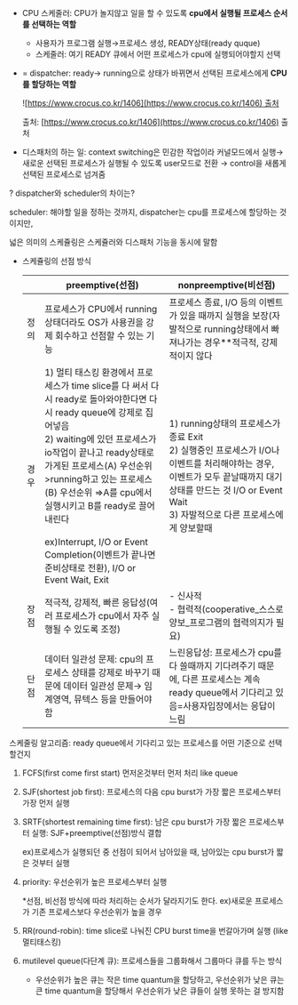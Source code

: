 - CPU 스케줄러: CPU가 놀지않고 일을 할 수 있도록 **cpu에서 실행될 프로세스 순서를 선택하는 역할**
    - 사용자가 프로그램 실행→프로세스 생성, READY상태(ready quque)
    - 스케줄러: 여기 READY 큐에서 어떤 프로세스가 cpu에 실행되어야할지 선택
- = dispatcher: ready→ running으로 상태가 바뀌면서 선택된 프로세스에게 **CPU를 할당하는 역할**
    
    ![[https://www.crocus.co.kr/1406](https://www.crocus.co.kr/1406) 출처](https://s3-us-west-2.amazonaws.com/secure.notion-static.com/06063d71-d678-4780-b9e3-1a35b0a2e8e7/Untitled.png)
    
    출처: [https://www.crocus.co.kr/1406](https://www.crocus.co.kr/1406) 출처
    
- 디스패처의 하는 일: context switching은 민감한 작업이라 커널모드에서 실행→ 새로운 선택된 프로세스가 실행될 수 있도록 user모드로 전환 → control을 새롭게 선택된 프로세스로 넘겨줌

? dispatcher와 scheduler의 차이는?

scheduler: 해야할 일을 정하는 것까지, dispatcher는 cpu를 프로세스에 할당하는 것이지만,

넓은 의미의 스케쥴링은 스케쥴러와 디스패처 기능을 동시에 말함

- 스케쥴링의 선점 방식
    
    
    |  | preemptive(선점)  | nonpreemptive(비선점) |
    | --- | --- | --- |
    |  정의 | 프로세스가 CPU에서 running 상태더라도 OS가 사용권을 강제 회수하고 선점할 수 있는 기능 | 프로세스 종료, I/O 등의 이벤트가 있을 때까지 실행을 보장(자발적으로 running상태에서 빠져나가는 경우**적극적, 강제적이지 않다 |
    | 경우 | 1) 멀티 태스킹 환경에서 프로세스가 time slice를 다 써서 다시 ready로 돌아와야한다면 다시 ready queue에 강제로 집어넣음 <br> 2) waiting에 있던 프로세스가 io작업이 끝나고 ready상태로 가게된 프로세스(A) 우선순위 >running하고 있는 프로세스(B) 우선순위 ⇒A를 cpu에서 실행시키고 B를 ready로 끌어내린다  <br><br> ex)Interrupt, I/O or Event Completion(이벤트가 끝나면 준비상태로 전환), I/O or Event Wait, Exit | 1) running상태의 프로세스가 종료 Exit <br> 2) 실행중인 프로세스가 I/O나 이벤트를 처리해야하는 경우, 이벤트가 모두 끝날때까지 대기상태를 만드는 것 I/O or Event Wait <br> 3) 자발적으로 다른 프로세스에게 양보할때 |
    | 장점 | 적극적, 강제적, 빠른 응답성(여러 프로세스가 cpu에서 자주 실행될 수 있도록 조정) | - 신사적 <br>- 협력적(cooperative_스스로 양보_프로그램의 협력의지가 필요) |
    | 단점 | 데이터 일관성 문제: cpu의 프로세스 상태를 강제로 바꾸기 때문에 데이터 일관성 문제→ 임계영역, 뮤텍스 등을 만들어야 함 | 느린응답성: 프로세스가 cpu를 다 쓸때까지 기다려주기 때문에, 다른 프로세스는 계속 ready queue에서 기다리고 있음=사용자입장에서는 응답이 느림 |

스케줄링 알고리즘: ready queue에서 기다리고 있는 프로세스를 어떤 기준으로 선택할건지

1. FCFS(first come first start) 먼저온것부터 먼저 처리 like queue
2. SJF(shortest job first): 프로세스의 다음 cpu burst가 가장 짧은 프로세스부터 가장 먼저 실행
3. SRTF(shortest remaining time first): 남은 cpu burst가 가장 짧은 프로세스부터 실행: SJF+preemptive(선점)방식 결합
    
    ex)프로세스가 실행되던 중 선점이 되어서 남아있을 때, 남아있는 cpu burst가 짧은 것부터 실행
    
4. priority: 우선순위가 높은 프로세스부터 실행
    
    *선점, 비선점 방식에 따라 처리하는 순서가 달라지기도 한다. ex)새로운 프로세스가 기존 프로세스보다 우선순위가 높을 경우
    
5. RR(round-robin): time slice로 나눠진 CPU burst time을 번갈아가며 실행 (like 멀티태스킹)
6. mutilevel queue(다단계 큐): 프로세스들을 그룹화해서 그룹마다 큐를 두는 방식
    - 우선순위가 높은 큐는 작은 time quantum을 할당하고, 우선순위가 낮은 큐는 큰 time quantum을 할당해서 우선순위가 낮은 큐들이 실행 못하는 걸 방지함